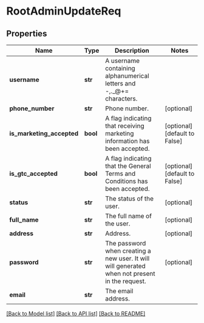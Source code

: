 # RootAdminUpdateReq

## Properties
Name | Type | Description | Notes
------------ | ------------- | ------------- | -------------
**username** | **str** | A username containing alphanumerical letters and -,._@+&#x3D; characters. | 
**phone_number** | **str** | Phone number. | [optional] 
**is_marketing_accepted** | **bool** | A flag indicating that receiving marketing information has been accepted. | [optional] [default to False]
**is_gtc_accepted** | **bool** | A flag indicating that the General Terms and Conditions has been accepted. | [optional] [default to False]
**status** | **str** | The status of the user. | [optional] 
**full_name** | **str** | The full name of the user. | [optional] 
**address** | **str** | Address. | [optional] 
**password** | **str** | The password when creating a new user. It will will generated when not present in the request. | [optional] 
**email** | **str** | The email address. | 

[[Back to Model list]](../README.md#documentation-for-models) [[Back to API list]](../README.md#documentation-for-api-endpoints) [[Back to README]](../README.md)


